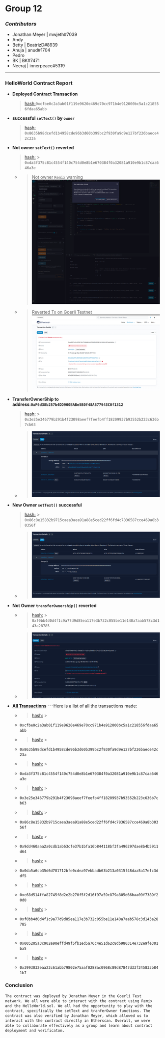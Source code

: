 # Group 12

### _Contributors_

- Jonathan Meyer | mwjeth#7039
- Andy
- Betty | BeatrizD#8939
- Anuja | anud#1704
- Pedro
- BK | BK#7471
- Neeraj | innerpeace#5319

---

### HelloWorld Contract Report

- **Deployed Contract Transaction**
  > [hash:](https://goerli.etherscan.io/tx/0xcfbe0c2a3ab01f119e9620e469e70cc971b4e912000bc5a1c218556fdaa65abb)`0xcfbe0c2a3ab01f119e9620e469e70cc971b4e912000bc5a1c218556fdaa65abb`
- **successful `setText()` by `owner`**
  > [hash:](https://goerli.etherscan.io/tx/0x8635b98dcefd1b4958cde96b3d60b399bc2f930fa9d9e127bf226baece42c23a) `0x8635b98dcefd1b4958cde96b3d60b399bc2f930fa9d9e127bf226baece42c23a`
- **Not owner `setText()` reverted**
  > [hash:](https://goerli.etherscan.io/tx/0xda3f375c81c4554f140c754d0e8b1e670384f0a32081a910e9b1c87caa646a3e) > `0xda3f375c81c4554f140c754d0e8b1e670384f0a32081a910e9b1c87caa646a3e`
  - > Not owner `Remix` warning ![RevertedTxIMG](./images/NotOwnerRemixWarning.png)
  - > Reverted Tx on Goerli Testnet ![GoerliReverted](./images/NotOwnerRevertedByNetwork.png)
- **TransferOwnerShip to address:`0xF6d38b257b4DD900BABe5B0f48A877943C0f1312`**
  > [hash:](https://goerli.etherscan.io/tx/0x3e25e346779b291b4f23098aeef7feefb4ff18209937b93552b223c636b7cb63) > `0x3e25e346779b291b4f23098aeef7feefb4ff18209937b93552b223c636b7cb63`
  - > ![TransferOwnership](./images/transferOwnership1312.png)
- **New Owner `setText()` successful**
  > [hash:](https://goerli.etherscan.io/tx/0x86c8e15832b9715caea3aea91a88e5ced22ff6fd4c7836587cce469a8b30356f) > `0x86c8e15832b9715caea3aea91a88e5ced22ff6fd4c7836587cce469a8b30356f`
  - > ![1312setTextSuccess](./images/1312setTextSuccessful.png)
- **Not Owner `transferOwnership()` reverted**
  - > [hash:](https://goerli.etherscan.io/tx/0xf0bb4d0d4f1c9a77d9d85ea117e3b732c055be11e140a7aab578c3d143a28785) > `0xf0bb4d0d4f1c9a77d9d85ea117e3b732c055be11e140a7aab578c3d143a28785`
  - > ![notOwnerTranferownerReverted](./images/nonOwnerTransferOwnershipReverted.png)
- [**All Transactions**](https://goerli.etherscan.io/address/0x69dbc5c0d3d798cd32a3e521b981f969188f3ecf)
---Here is a list of all the transactions made:
  - > [hash:](https://goerli.etherscan.io/tx/0xcfbe0c2a3ab01f119e9620e469e70cc971b4e912000bc5a1c218556fdaa65abb) >
  -  `0xcfbe0c2a3ab01f119e9620e469e70cc971b4e912000bc5a1c218556fdaa65abb`               
  - > [hash:](https://goerli.etherscan.io/tx/0x8635b98dcefd1b4958cde96b3d60b399bc2f930fa9d9e127bf226baece42c23a) >
  - `0x8635b98dcefd1b4958cde96b3d60b399bc2f930fa9d9e127bf226baece42c23a`
  - > [hash:](https://goerli.etherscan.io/tx/0xda3f375c81c4554f140c754d0e8b1e670384f0a32081a910e9b1c87caa646a3e) >
  - `0xda3f375c81c4554f140c754d0e8b1e670384f0a32081a910e9b1c87caa646a3e`
  - > [hash:](https://goerli.etherscan.io/tx/0x3e25e346779b291b4f23098aeef7feefb4ff18209937b93552b223c636b7cb63) >
  - `0x3e25e346779b291b4f23098aeef7feefb4ff18209937b93552b223c636b7cb63`
  - > [hash:](https://goerli.etherscan.io/tx/0x86c8e15832b9715caea3aea91a88e5ced22ff6fd4c7836587cce469a8b30356f) >
  - `0x86c8e15832b9715caea3aea91a88e5ced22ff6fd4c7836587cce469a8b30356f`
  - > [hash:](https://goerli.etherscan.io/tx/0x9dd460aaa2a0cdb1ab63cfe37b1bfa16b844118bf3fa496297dae8b4b5911d64) >
  - `0x9dd460aaa2a0cdb1ab63cfe37b1bfa16b844118bf3fa496297dae8b4b5911d64`
  - > [hash:](https://goerli.etherscan.io/tx/0x0da5a6cb35d6d781712bfe0cdea97ebbadb63b213a0315f48daa5a17efc3ddf5) >
  - `0x0da5a6cb35d6d781712bfe0cdea97ebbadb63b213a0315f48daa5a17efc3ddf5`
  - > [hash:](https://goerli.etherscan.io/tx/0xc68d514ffa82745f8d2e2b270f5f2d16f97a59c879a805d66baa09f7389f20d0) >
  - `0xc68d514ffa82745f8d2e2b270f5f2d16f97a59c879a805d66baa09f7389f20d0`
  - > [hash:](https://goerli.etherscan.io/tx/0xf0bb4d0d4f1c9a77d9d85ea117e3b732c055be11e140a7aab578c3d143a28785) >
  - `0xf0bb4d0d4f1c9a77d9d85ea117e3b732c055be11e140a7aab578c3d143a28785`
  - > [hash:](https://goerli.etherscan.io/tx/0x005205a3c902e90effd49f5fb1ed5a76c4e51d62c8db980314e732e9fe301ba5) >
  - `0x005205a3c902e90effd49f5fb1ed5a76c4e51d62c8db980314e732e9fe301ba5`
  - > [hash:](https://goerli.etherscan.io/tx/0x3993032eaa22c61abb79802e75aaf0288ac0968c89d87847d33f245833b841b7) >
  - `0x3993032eaa22c61abb79802e75aaf0288ac0968c89d87847d33f245833b841b7`



### Conclusion

    The contract was deployed by Jonathan Meyer in the Goerli Test network. We all were able to interact with the contract using Remix and the HelloWorld.sol. We all had the opportunity to play with the contract, specifically the setText and tranferOwner functions. The contract was also verified by Jonathan Meyer, which allowed us to interact with the contract directly in Etherscan. Overall, we were able to collaborate effectively as a group and learn about contract deployment and verificaton. 
